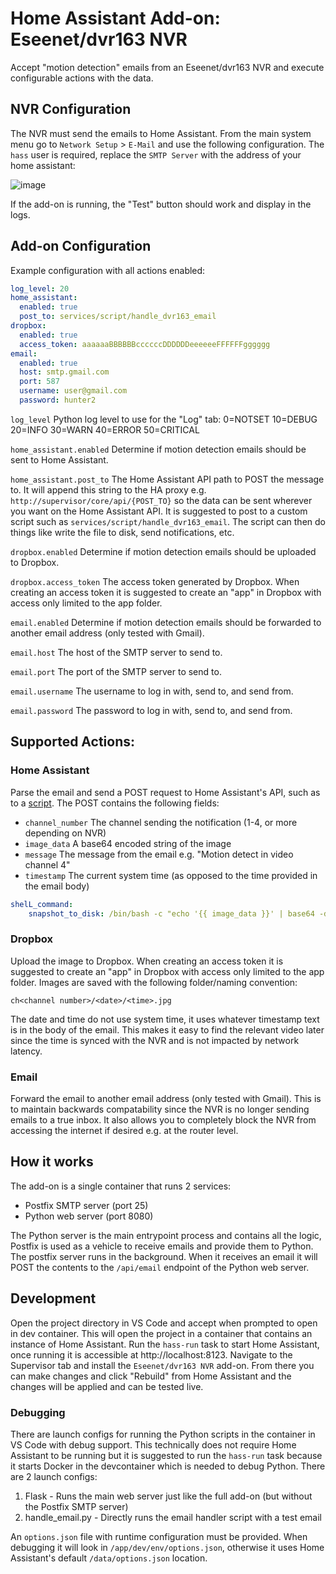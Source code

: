 # Home Assistant Add-on: Eseenet/dvr163 NVR

Accept "motion detection" emails from an Eseenet/dvr163 NVR and execute configurable actions with the data. 

## NVR Configuration

The NVR must send the emails to Home Assistant. From the main system menu go to `Network Setup` > `E-Mail` and use the following configuration. The `hass` user is required, replace the `SMTP Server` with the address of your home assistant: 

![image](https://user-images.githubusercontent.com/11710621/91005315-2c5a5d80-e59c-11ea-883c-3767ae463925.png)

If the add-on is running, the "Test" button should work and display in the logs. 

## Add-on Configuration

Example configuration with all actions enabled:

```yaml
log_level: 20
home_assistant:
  enabled: true
  post_to: services/script/handle_dvr163_email
dropbox:
  enabled: true
  access_token: aaaaaaBBBBBBccccccDDDDDDeeeeeeFFFFFFgggggg
email:
  enabled: true
  host: smtp.gmail.com
  port: 587
  username: user@gmail.com
  password: hunter2
```

`log_level` 
Python log level to use for the "Log" tab: 
0=NOTSET
10=DEBUG
20=INFO
30=WARN
40=ERROR
50=CRITICAL

`home_assistant.enabled`
Determine if motion detection emails should be sent to Home Assistant.

`home_assistant.post_to`
The Home Assistant API path to POST the message to. It will append this string to the HA proxy e.g. `http://supervisor/core/api/{POST_TO}` so the data can be sent wherever you want on the Home Assistant API. It is suggested to post to a custom script such as `services/script/handle_dvr163_email`. The script can then do things like write the file to disk, send notifications, etc.

`dropbox.enabled`
Determine if motion detection emails should be uploaded to Dropbox.

`dropbox.access_token`
The access token generated by Dropbox. When creating an access token it is suggested to create an "app" in Dropbox with access only limited to the app folder.

`email.enabled`
Determine if motion detection emails should be forwarded to another email address (only tested with Gmail). 

`email.host`
The host of the SMTP server to send to.

`email.port`
The port of the SMTP server to send to.

`email.username`
The username to log in with, send to, and send from.

`email.password`
The password to log in with, send to, and send from.


## Supported Actions: 

### Home Assistant
Parse the email and send a POST request to Home Assistant's API, such as to a [script](https://www.home-assistant.io/integrations/script/). The POST contains the following fields: 

* `channel_number` The channel sending the notification (1-4, or more depending on NVR)
* `image_data` A base64 encoded string of the image
* `message` The message from the email e.g. "Motion detect in video channel 4"
* `timestamp` The current system time (as opposed to the time provided in the email body)

```yaml
shelL_command:
    snapshot_to_disk: /bin/bash -c "echo '{{ image_data }}' | base64 -d > www/images/snapshot_cam_{{ channel_number }}.jpg"
```

### Dropbox
Upload the image to Dropbox. When creating an access token it is suggested to create an "app" in Dropbox with access only limited to the app folder. Images are saved with the following folder/naming convention: 
```
ch<channel number>/<date>/<time>.jpg
```
The date and time do not use system time, it uses whatever timestamp text is in the body of the email. This makes it easy to find the relevant video later since the time is synced with the NVR and is not impacted by network latency. 

### Email
Forward the email to another email address (only tested with Gmail). This is to maintain backwards compatability since the NVR is no longer sending emails to a true inbox. It also allows you to completely block the NVR from accessing the internet if desired e.g. at the router level. 

## How it works

The add-on is a single container that runs 2 services: 

* Postfix SMTP server (port 25)
* Python web server (port 8080)

The Python server is the main entrypoint process and contains all the logic, Postfix is used as a vehicle to receive emails and provide them to Python. The postfix server runs in the background. When it receives an email it will POST the contents to the `/api/email` endpoint of the Python web server. 

## Development

Open the project directory in VS Code and accept when prompted to open in dev container. This will open the project in a container that contains an instance of Home Assistant. Run the `hass-run` task to start Home Assistant, once running it is accessible at http://localhost:8123. Navigate to the Supervisor tab and install the `Eseenet/dvr163 NVR` add-on. From there you can make changes and click "Rebuild" from Home Assistant and the changes will be applied and can be tested live. 

### Debugging

There are launch configs for running the Python scripts in the container in VS Code with debug support. This technically does not require Home Assistant to be running but it is suggested to run the `hass-run` task because it starts Docker in the devcontainer which is needed to debug Python. There are 2 launch configs: 

1. Flask - Runs the main web server just like the full add-on (but without the Postfix SMTP server)
1. handle_email.py - Directly runs the email handler script with a test email

An `options.json` file with runtime configuration must be provided. When debugging it will look in `/app/dev/env/options.json`, otherwise it uses Home Assistant's default `/data/options.json` location. 
